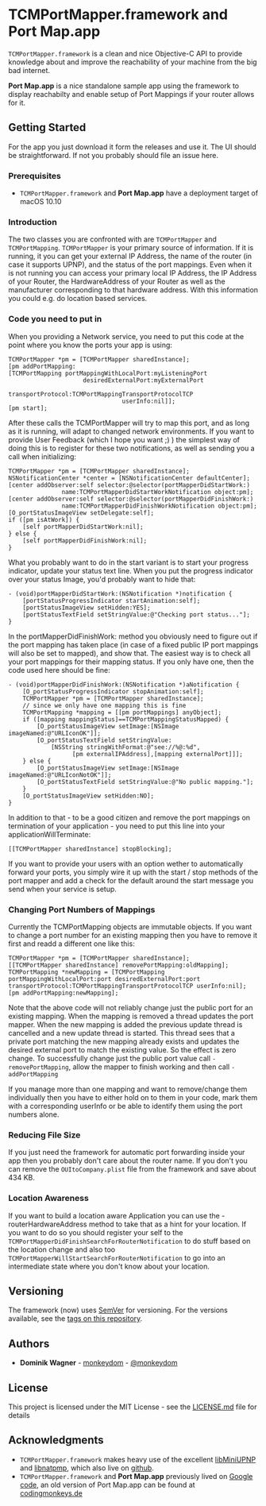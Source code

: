 # TCMPortMapper.framework and Port Map.app

`TCMPortMapper.framework` is a clean and nice Objective-C API to provide knowledge about and improve the reachability of your machine from the big bad internet.

**Port Map.app** is a nice standalone sample app using the framework to display reachabilty and enable setup of Port Mappings if your router allows for it.


## Getting Started

For the app you just download it form the releases and use it. The UI should be straightforward. If not you probably should file an issue here.

### Prerequisites

* `TCMPortMapper.framework` and **Port Map.app** have a deployment target of macOS 10.10 

### Introduction
The two classes you are confronted with are `TCMPortMapper` and `TCMPortMapping`. `TCMPortMapper` is your primary source of information. If it is running, it you can get your external IP Address, the name of the router (in case it supports UPNP), and the status of the port mappings. Even when it is not running you can access your primary local IP Address, the IP Address of your Router, the HardwareAddress of your Router as well as the manufacturer corresponding to that hardware address. With this information you could e.g. do location based services.

### Code you need to put in
When you providing a Network service, you need to put this code at the point where you know the ports your app is using:

```obj-c
TCMPortMapper *pm = [TCMPortMapper sharedInstance];
[pm addPortMapping:
[TCMPortMapping portMappingWithLocalPort:myListeningPort 
                     desiredExternalPort:myExternalPort 
                       transportProtocol:TCMPortMappingTransportProtocolTCP
                                userInfo:nil]];
[pm start];
```

After these calls the TCMPortMapper will try to map this port, and as long as it is running, will adapt to changed network environments. If you want to provide User Feedback (which I hope you want ;) ) the simplest way of doing this is to register for these two notifications, as well as sending you a call when initializing:

```obj-c
TCMPortMapper *pm = [TCMPortMapper sharedInstance];
NSNotificationCenter *center = [NSNotificationCenter defaultCenter];
[center addObserver:self selector:@selector(portMapperDidStartWork:) 
               name:TCMPortMapperDidStartWorkNotification object:pm];
[center addObserver:self selector:@selector(portMapperDidFinishWork:)
               name:TCMPortMapperDidFinishWorkNotification object:pm];
[O_portStatusImageView setDelegate:self];
if ([pm isAtWork]) {
	[self portMapperDidStartWork:nil];
} else {
	[self portMapperDidFinishWork:nil];
}
```

What you probably want to do in the start variant is to start your progress indicator, update your status text line. When you put the progress indicator over your status Image, you'd probably want to hide that:

```obj-c
- (void)portMapperDidStartWork:(NSNotification *)notification {
	[portStatusProgressIndicator startAnimation:self];
	[portStatusImageView setHidden:YES];
	[portStatusTextField setStringValue:@"Checking port status..."];
}
```

In the portMapperDidFinishWork: method you obviously need to figure out if the port mapping has taken place (in case of a fixed public IP port mappings will also be set to mapped), and show that. The easiest way is to check all your port mappings for their mapping status. If you only have one, then the code used here should be fine:

```obj-c
- (void)portMapperDidFinishWork:(NSNotification *)aNotification {
	[O_portStatusProgressIndicator stopAnimation:self];
	TCMPortMapper *pm = [TCMPortMapper sharedInstance];
	// since we only have one mapping this is fine
	TCMPortMapping *mapping = [[pm portMappings] anyObject];
	if ([mapping mappingStatus]==TCMPortMappingStatusMapped) {
    	[O_portStatusImageView setImage:[NSImage imageNamed:@"URLIconOK"]];
    	[O_portStatusTextField setStringValue:
        	[NSString stringWithFormat:@"see://%@:%d",
                  [pm externalIPAddress],[mapping externalPort]]];
	} else {
    	[O_portStatusImageView setImage:[NSImage imageNamed:@"URLIconNotOK"]];
    	[O_portStatusTextField setStringValue:@"No public mapping."];
	}
	[O_portStatusImageView setHidden:NO];
}
```

In addition to that - to be a good citizen and remove the port mappings on termination of your application - you need to put this line into your applicationWillTerminate:

```obj-c
[[TCMPortMapper sharedInstance] stopBlocking];
```

If you want to provide your users with an option wether to automatically forward your ports, you simply wire it up with the start / stop methods of the port mapper and add a check for the default around the start message you send when your service is setup.

### Changing Port Numbers of Mappings

Currently the TCMPortMapping objects are immutable objects. If you want to change a port number for an existing mapping then you have to remove it first and readd a different one like this:

	TCMPortMapper *pm = [TCMPortMapper sharedInstance];
	[[TCMPortMapper sharedInstance] removePortMapping:oldMapping];
	TCMPortMapping *newMapping = [TCMPortMapping portMappingWithLocalPort:port desiredExternalPort:port transportProtocol:TCMPortMappingTransportProtocolTCP userInfo:nil];
	[pm addPortMapping:newMapping];

Note that the above code will not reliably change just the public port for an existing mapping. When the mapping is removed a thread updates the port mapper. When the new mapping is added the previous update thread is cancelled and a new update thread is started. This thread sees that a private port matching the new mapping already exists and updates the desired external port to match the existing value. So the effect is zero change. To successfully change just the public port value call `- removePortMapping`, allow the mapper to finish working and then call `- addPortMapping`

If you manage more than one mapping and want to remove/change them individually then you have to either hold on to them in your code, mark them with a corresponding userInfo or be able to identify them using the port numbers alone.

### Reducing File Size
If you just need the framework for automatic port forwarding inside your app then you probably don't care about the router name. If you don't you can remove the `OUItoCompany.plist` file from the framework and save about 434 KB.

### Location Awareness
If you want to build a location aware Application you can use the -routerHardwareAddress method to take that as a hint for your location. If you want to do so you should register your self to the `TCMPortMapperDidFinishSearchForRouterNotification` to do stuff based on the location change and also too `TCMPortMapperWillStartSearchForRouterNotification` to go into an intermediate state where you don't know about your location.

## Versioning

The framework (now) uses [SemVer](http://semver.org/) for versioning. For the versions available, see the [tags on this repository](https://github.com/monkeydom/tcmportmapper/tags). 

## Authors

* **Dominik Wagner** - [monkeydom](https://github.com/monkeydom) - [@monkeydom](https://twitter.com/monkeydom)

## License

This project is licensed under the MIT License - see the [LICENSE.md](LICENSE.md) file for details

## Acknowledgments

* `TCMPortMapper.framework` makes heavy use of the excellent [libMiniUPNP](http://miniupnp.free.fr) and [libnatpmp](http://miniupnp.free.fr/libnatpmp.html), which also live on [github](https://github.com/miniupnp/miniupnp).
* `TCMPortMapper.framework` and **Port Map.app** previously lived on [Google code](https://code.google.com/archive/p/tcmportmapper/), an old version of Port Map.app can be found at [codingmonkeys.de](https://www.codingmonkeys.de/portmap/)


